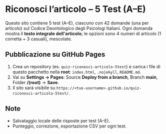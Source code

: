 # Riconosci l’articolo – 5 Test (A–E)

Questo sito contiene 5 test (A–E), ciascuno con 42 domande (una per articolo) sul Codice Deontologico degli Psicologi Italiani.
Ogni domanda mostra il **testo integrale dell'articolo**; le opzioni sono 4 numeri di articolo (1 corretta + 3 casuali), mescolate.

## Pubblicazione su GitHub Pages
1. Crea un repository (es. `quiz-riconosci-articolo-5test`) e carica i file di questo pacchetto nella **root**: `index.html`, `.nojekyll`, `README.md`.
2. Vai su **Settings → Pages**: Source **Deploy from a branch**, Branch **main**, Folder **/(root)** → **Save**.
3. Il sito sarà visibile su `https://<tuo-username>.github.io/quiz-riconosci-articolo-5test/`.

## Note
- Salvataggio locale delle risposte per test (A–E).
- Punteggio, correzione, esportazione CSV per ogni test.

